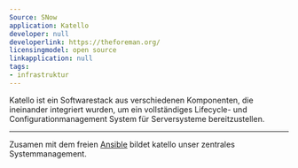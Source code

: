 ```yaml
---
Source: SNow
application: Katello
developer: null
developerlink: https://theforeman.org/
licensingmodel: open source
linkapplication: null
tags:
- infrastruktur
---
```

Katello ist ein Softwarestack aus verschiedenen Komponenten, die ineinander integriert wurden, um ein vollständiges Lifecycle- und Configurationmanagement System für Serversysteme bereitzustellen.

---

Zusamen mit dem freien [Ansible](/software/ansible) bildet katello unser zentrales Systemmanagement.
 

